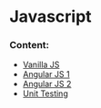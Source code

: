 # Javascript

### Content:
- [Vanilla JS](vanilla_js/README.md)
- [Angular JS 1](Angularjs/README.md)
- [Angular JS 2](Angularjs-2/README.md)
- [Unit Testing](Unit-Testing/README.md)
